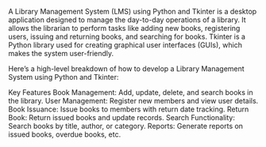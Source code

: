 A Library Management System (LMS) using Python and Tkinter is a desktop application designed to manage the day-to-day operations of a library. It allows the librarian to perform tasks like adding new books, registering users, issuing and returning books, and searching for books. Tkinter is a Python library used for creating graphical user interfaces (GUIs), which makes the system user-friendly.

Here’s a high-level breakdown of how to develop a Library Management System using Python and Tkinter:

Key Features
Book Management: Add, update, delete, and search books in the library.
User Management: Register new members and view user details.
Book Issuance: Issue books to members with return date tracking.
Return Book: Return issued books and update records.
Search Functionality: Search books by title, author, or category.
Reports: Generate reports on issued books, overdue books, etc.
